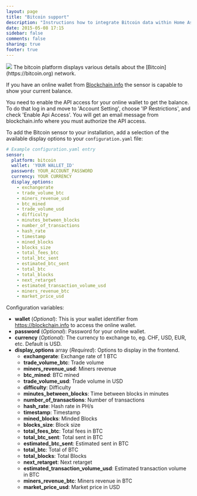 ```yaml
---
layout: page
title: "Bitcoin support"
description: "Instructions how to integrate Bitcoin data within Home Assistant."
date: 2015-05-08 17:15
sidebar: false
comments: false
sharing: true
footer: true
---
```


<img src='/images/supported_brands/bitcoin.png' class='brand pull-right' />
The bitcoin platform displays various details about the [Bitcoin](https://bitcoin.org) network.

If you have an online wallet from [Blockchain.info](https://blockchain.info/) the sensor is capable to show your current balance.

You need to enable the API access for your online wallet to get the balance. To do that log in and move to 'Account Setting', choose 'IP Restrictions', and check 'Enable Api Access'. You will get an email message from blockchain.info where you must authorize the API access.

To add the Bitcoin sensor to your installation, add a selection of the available display options to your `configuration.yaml` file:

```yaml
# Example configuration.yaml entry
sensor:
  platform: bitcoin
  wallet: 'YOUR WALLET_ID'
  password: YOUR_ACCOUNT_PASSWORD
  currency: YOUR CURRENCY
  display_options:
    - exchangerate
    - trade_volume_btc
    - miners_revenue_usd
    - btc_mined
    - trade_volume_usd
    - difficulty
    - minutes_between_blocks
    - number_of_transactions
    - hash_rate
    - timestamp
    - mined_blocks
    - blocks_size
    - total_fees_btc
    - total_btc_sent
    - estimated_btc_sent
    - total_btc
    - total_blocks
    - next_retarget
    - estimated_transaction_volume_usd
    - miners_revenue_btc
    - market_price_usd
```

Configuration variables:

- **wallet** (*Optional*): This is your wallet identifier from https://blockchain.info to access the online wallet.
- **password** (*Optional*): Password for your online wallet.
- **currency** (*Optional*): The currency to exchange to, eg. CHF, USD, EUR, etc. Default is USD.
- **display_options** array (*Required*): Options to display in the frontend.
  - **exchangerate**: Exchange rate of 1 BTC
  - **trade_volume_btc**: Trade volume
  - **miners_revenue_usd**: Miners revenue
  - **btc_mined**: BTC mined
  - **trade_volume_usd**: Trade volume in USD
  - **difficulty**: Difficulty
  - **minutes_between_blocks**: Time between blocks in minutes
  - **number_of_transactions**: Number of transactions
  - **hash_rate**: Hash rate in PH/s
  - **timestamp**: Timestamp
  - **mined_blocks**: Minded Blocks
  - **blocks_size**: Block size
  - **total_fees_btc**: Total fees in BTC
  - **total_btc_sent**: Total sent in BTC
  - **estimated_btc_sent**: Estimated sent in BTC
  - **total_btc**: Total of BTC
  - **total_blocks**: Total Blocks
  - **next_retarget**: Next retarget
  - **estimated_transaction_volume_usd**: Estimated transaction volume in BTC
  - **miners_revenue_btc**: Miners revenue in BTC
  - **market_price_usd**: Market price in USD

